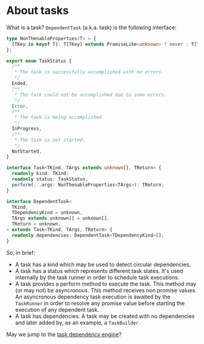 # About tasks

What is a task? `DependentTask` (a.k.a. task) is the following interface:

```ts
type NonThenableProperties<T> = {
  [TKey in keyof T]: T[TKey] extends PromiseLike<unknown> ? never : T[TKey];
};

export enum TaskStatus {
  /**
   * The task is successfully accomplished with no errors.
   */
  Ended,
  /**
   * The task could not be accomplished due to some errors.
   */
  Error,
  /**
   * The task is being accomplished.
   */
  InProgress,
  /**
   * The task is not started.
   */
  NotStarted,
}

interface Task<TKind, TArgs extends unknown[], TReturn> {
  readonly kind: TKind;
  readonly status: TaskStatus;
  perform(...args: NonThenableProperties<TArgs>): TReturn;
}

interface DependentTask<
  TKind,
  TDependencyKind = unknown,
  TArgs extends unknown[] = unknown[],
  TReturn = unknown,
> extends Task<TKind, TArgs, TReturn> {
  readonly dependencies: DependentTask<TDependencyKind>[];
}
```

So, in brief:

- A task has a kind which may be used to detect circular dependencies.
- A task has a status which represents different task states. It's used internally by the task runner in order to schedule task executions.
- A task provides a perform method to execute the task. This method may (or may not) be asyncronous. This method receives non promise values. An asyncronous dependency task execution is awaited by the `TaskRunner` in order to resolve any promise value before starting the execution of any dependent task.
- A task has dependencies. A task may be created with no dependencies and later added by, as an example, a `TaskBuilder`.

May we jump to the [task dependency engine](./4-about-task-dependency-engines)?
